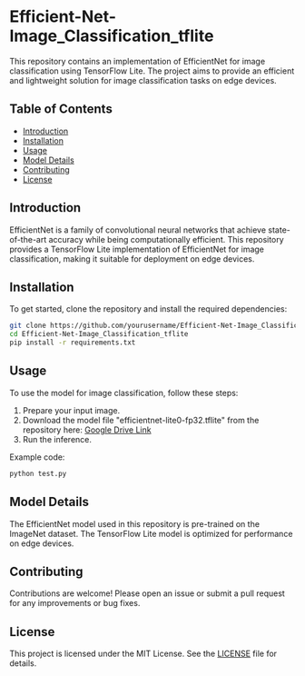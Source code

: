# Efficient-Net-Image_Classification_tflite

This repository contains an implementation of EfficientNet for image classification using TensorFlow Lite. The project aims to provide an efficient and lightweight solution for image classification tasks on edge devices.

## Table of Contents
- [Introduction](#introduction)
- [Installation](#installation)
- [Usage](#usage)
- [Model Details](#model-details)
- [Contributing](#contributing)
- [License](#license)

## Introduction
EfficientNet is a family of convolutional neural networks that achieve state-of-the-art accuracy while being computationally efficient. This repository provides a TensorFlow Lite implementation of EfficientNet for image classification, making it suitable for deployment on edge devices.

## Installation
To get started, clone the repository and install the required dependencies:

```bash
git clone https://github.com/yourusername/Efficient-Net-Image_Classification_tflite.git
cd Efficient-Net-Image_Classification_tflite
pip install -r requirements.txt
```

## Usage
To use the model for image classification, follow these steps:

1. Prepare your input image.
2. Download the model file "efficientnet-lite0-fp32.tflite" from the repository here: [Google Drive Link](https://drive.google.com/drive/folders/1z2Kr2W7oyvf-x0Km12uWvLTEZWNKm136?usp=sharing)
3. Run the inference.

Example code:

```python
python test.py
```

## Model Details
The EfficientNet model used in this repository is pre-trained on the ImageNet dataset. The TensorFlow Lite model is optimized for performance on edge devices.

## Contributing
Contributions are welcome! Please open an issue or submit a pull request for any improvements or bug fixes.

## License
This project is licensed under the MIT License. See the [LICENSE](LICENSE) file for details.
